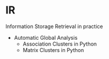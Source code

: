 # IR
Information Storage Retrieval in practice
- Automatic Global Analysis
    - Association Clusters in Python
    - Matrix Clusters in Python